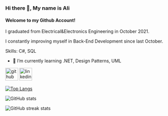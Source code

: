 ### Hi there 👋, My name is Ali
#### Welcome to my Github Account!
I graduated from Electrical&Electronics Engineering in October 2021.

I constantly improving myself in Back-End Development since last October.


Skills: C#, SQL

- 🌱 I’m currently learning .NET, Design Patterns, UML 


[<img src='https://cdn.jsdelivr.net/npm/simple-icons@3.0.1/icons/github.svg' alt='github' height='40'>](https://github.com/aliturkmen4)  [<img src='https://cdn.jsdelivr.net/npm/simple-icons@3.0.1/icons/linkedin.svg' alt='linkedin' height='40'>](https://www.linkedin.com/in/aliturkmenn/)  

[![Top Langs](https://github-readme-stats.vercel.app/api/top-langs/?username=aliturkmen4)](https://github.com/anuraghazra/github-readme-stats)

![GitHub stats](https://github-readme-stats.vercel.app/api?username=aliturkmen4&show_icons=true)  

![GitHub streak stats](https://github-readme-streak-stats.herokuapp.com/?user=aliturkmen4)  
